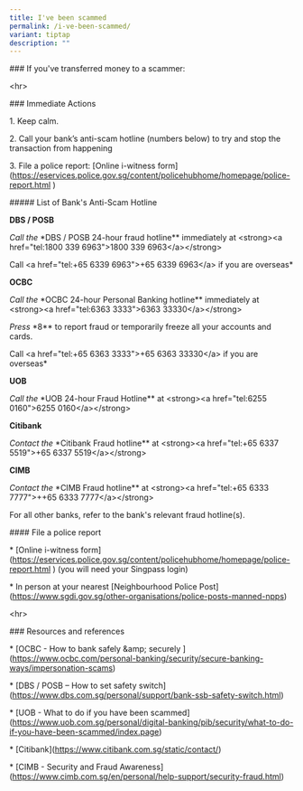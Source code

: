```yaml
---
title: I've been scammed
permalink: /i-ve-been-scammed/
variant: tiptap
description: ""
---
```

<p>### If you've transferred money to a scammer:</p>
<p>&lt;hr&gt;</p>
<p>### Immediate Actions</p>
<p>1. Keep calm.</p>
<p>2. Call your bank’s anti-scam hotline (numbers below) to try and stop
the transaction from happening</p>
<p>3. File a police report: [Online i-witness form](<a href="https://eservices.police.gov.sg/content/policehubhome/homepage/police-report.html" rel="noopener noreferrer nofollow" target="_blank">https://eservices.police.gov.sg/content/policehubhome/homepage/police-report.html</a> )</p>
<p>##### List of Bank's Anti-Scam Hotline</p>
<p></p>
<p><strong>DBS / POSB</strong> 
</p>
<p><em> Call the </em>*DBS / POSB 24-hour fraud hotline** immediately at
&lt;strong&gt;&lt;a href="tel:1800 339 6963"&gt;1800 339 6963&lt;/a&gt;&lt;/strong&gt;</p>
<p><em> </em>Call &lt;a href="tel:+65 6339 6963"&gt;+65 6339 6963&lt;/a&gt;
if you are overseas*</p>
<p><strong>OCBC</strong>
</p>
<p><em> Call the </em>*OCBC 24-hour Personal Banking hotline** immediately
at &lt;strong&gt;&lt;a href="tel:6363 3333"&gt;6363 33330&lt;/a&gt;&lt;/strong&gt;</p>
<p><em> Press </em>*8** to report fraud or temporarily freeze all your accounts
and cards.</p>
<p><em> </em>Call &lt;a href="tel:+65 6363 3333"&gt;+65 6363 33330&lt;/a&gt;
if you are overseas*</p>
<p></p>
<p><strong>UOB</strong>
</p>
<p><em> Call the </em>*UOB 24-hour Fraud Hotline** at &lt;strong&gt;&lt;a
href="tel:6255 0160"&gt;6255 0160&lt;/a&gt;&lt;/strong&gt;</p>
<p></p>
<p><strong>Citibank</strong>
</p>
<p><em> Contact the </em>*Citibank Fraud hotline** at &lt;strong&gt;&lt;a
href="tel:+65 6337 5519"&gt;+65 6337 5519&lt;/a&gt;&lt;/strong&gt;</p>
<p></p>
<p><strong>CIMB</strong> 
</p>
<p><em> Contact the </em>*CIMB Fraud hotline** at &lt;strong&gt;&lt;a href="tel:+65
6333 7777"&gt;++65 6333 7777&lt;/a&gt;&lt;/strong&gt;</p>
<p></p>
<p>For all other banks, refer to the bank's relevant fraud hotline(s).</p>
<p></p>
<p></p>
<p>#### File a police report</p>
<p>* [Online i-witness form](<a href="https://eservices.police.gov.sg/content/policehubhome/homepage/police-report.html" rel="noopener noreferrer nofollow" target="_blank">https://eservices.police.gov.sg/content/policehubhome/homepage/police-report.html</a> )
(you will need your Singpass login)</p>
<p>* In person at your nearest [Neighbourhood Police Post](<a href="https://www.sgdi.gov.sg/other-organisations/police-posts-manned-npps" rel="noopener noreferrer nofollow" target="_blank">https://www.sgdi.gov.sg/other-organisations/police-posts-manned-npps</a>)</p>
<p>&lt;hr&gt;</p>
<p>### Resources and references</p>
<p></p>
<p>* [OCBC - How to bank safely &amp;amp; securely ](<a href="https://www.ocbc.com/personal-banking/security/secure-banking-ways/impersonation-scams" rel="noopener noreferrer nofollow" target="_blank">https://www.ocbc.com/personal-banking/security/secure-banking-ways/impersonation-scams</a>)</p>
<p>* [DBS / POSB – How to set safety switch](<a href="https://www.dbs.com.sg/personal/support/bank-ssb-safety-switch.html" rel="noopener noreferrer nofollow" target="_blank">https://www.dbs.com.sg/personal/support/bank-ssb-safety-switch.html</a>)</p>
<p>* [UOB - What to do if you have been scammed](<a href="https://www.uob.com.sg/personal/digital-banking/pib/security/what-to-do-if-you-have-been-scammed/index.page" rel="noopener noreferrer nofollow" target="_blank">https://www.uob.com.sg/personal/digital-banking/pib/security/what-to-do-if-you-have-been-scammed/index.page</a>)</p>
<p>* [Citibank](<a href="https://www.citibank.com.sg/static/contact/" rel="noopener noreferrer nofollow" target="_blank">https://www.citibank.com.sg/static/contact/</a>)</p>
<p>* [CIMB - Security and Fraud Awareness](<a href="https://www.cimb.com.sg/en/personal/help-support/security-fraud.html" rel="noopener noreferrer nofollow" target="_blank">https://www.cimb.com.sg/en/personal/help-support/security-fraud.html</a>)</p>